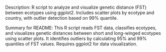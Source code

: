 Description:
R script to analyze and visualize genetic distance (FST) between ecotypes using ggplot2. Includes scatter plots by ecotype and country, with outlier detection based on 99% quantile.

Summary for README:
This R script reads FST data, classifies ecotypes, and visualizes genetic distances between short and long-winged ecotypes using scatter plots. It identifies outliers by calculating 95% and 99% quantiles of FST values. Requires ggplot2 for data visualization.
